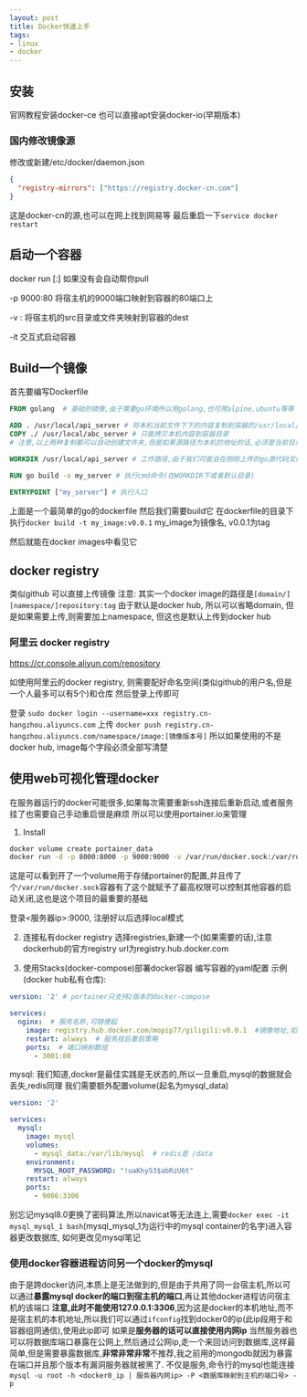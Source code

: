 ```yaml
---
layout: post
title: Docker快速上手
tags:
- linux
- docker
---
```


## 安装
官网教程安装docker-ce
也可以直接apt安装docker-io(早期版本)

### 国内修改镜像源
修改或新建/etc/docker/daemon.json
```json
{
  "registry-mirrors": ["https://registry.docker-cn.com"]
}
```
这是docker-cn的源,也可以在网上找到网易等
最后重启一下`service docker restart`

## 启动一个容器
docker run <image>[:<tag>]
如果没有会自动帮你pull

-p 9000:80
将宿主机的9000端口映射到容器的80端口上

-v <src>:<dest>
将宿主机的src目录或文件夹映射到容器的dest

-it
交互式启动容器

## Build一个镜像
首先要编写Dockerfile
```Dockerfile
FROM golang  # 基础的镜像,由于需要go环境所以用golang,也可用alpine,ubuntu等等

ADD . /usr/local/api_server # 将本机当前文件下下的内容复制到容器的/usr/local/api_server下, 并且还可以复制网络的内容
COPY ./ /usr/local/abc_server # 只能拷贝本机内容到容器目录
# 注意,以上两种复制都可以自动创建文件夹,但是如果源路径为本机的地址的话,必须是当前目录包括子目录,不能用外部目录

WORKDIR /usr/local/api_server # 工作路径,由于我们可能会在刚刚上传的go源代码文件夹下操作,所以可以设置到此,不然在下面的RUN命令需要每一条都cd一下

RUN go build -o my_server # 执行cmd命令(在WORKDIR下或者默认目录)

ENTRYPOINT ["my_server"] # 执行入口
```

上面是一个最简单的go的dockerfile
然后我们需要build它
在dockerfile的目录下执行`docker build -t my_image:v0.0.1` my_image为镜像名, v0.0.1为tag

然后就能在docker images中看见它

## docker registry
类似github 可以直接上传镜像
注意: 其实一个docker image的路径是`[domain/][namespace/]repository:tag`
由于默认是docker hub, 所以可以省略domain, 但是如果需要上传,则需要加上namespace, 但这也是默认上传到docker hub

### 阿里云 docker registry
https://cr.console.aliyun.com/repository

如使用阿里云的docker registry, 则需要配好命名空间(类似github的用户名,但是一个人最多可以有5个)和仓库
然后登录上传即可

登录
`sudo docker login --username=xxx registry.cn-hangzhou.aliyuncs.com`
上传
`docker push registry.cn-hangzhou.aliyuncs.com/namespace/image:[镜像版本号]`
所以如果使用的不是docker hub, image每个字段必须全部写清楚

## 使用web可视化管理docker
在服务器运行的docker可能很多,如果每次需要重新ssh连接后重新启动,或者服务挂了也需要自己手动重启很是麻烦
所以可以使用portainer.io来管理

1. Install
```bash
docker volume create portainer_data
docker run -d -p 8000:8000 -p 9000:9000 -v /var/run/docker.sock:/var/run/docker.sock -v portainer_data:/data portainer/portainer
```
这是可以看到开了一个volume用于存储portainer的配置,并且传了个`/var/run/docker.sock`容器有了这个就赋予了最高权限可以控制其他容器的启动关闭,这也是这个项目的最重要的基础

登录<服务器ip>:9000, 注册好以后选择local模式

2. 连接私有docker registry
选择registries,新建一个(如果需要的话),注意dockerhub的官方registry url为registry.hub.docker.com

3. 使用Stacks(docker-compose)部署docker容器
编写容器的yaml配置
示例(docker hub私有仓库):
```yaml
version: '2' # portainer只支持2版本的docker-compose

services:
  nginx:  # 服务名称,可随便起
    image: registry.hub.docker.com/mopip77/giligili:v0.0.1  #镜像地址,如果是dockerhub的private仓库或者第三方registry的需要写全url,如果是dockerhub的官方public仓库则可以省略命名空间
    restart: always  # 服务挂后重启策略
    ports:  # 端口映射数组
      - 3001:80
```

mysql:
我们知道,docker是最佳实践是无状态的,所以一旦重启,mysql的数据就会丢失,redis同理
我们需要额外配置volume(起名为mysql_data)
```yaml
version: '2'

services:
  mysql:
    image: mysql
    volumes:
      - mysql_data:/var/lib/mysql  # redis是 /data
    environment:
      MYSQL_ROOT_PASSWORD: "!uaKhy53$abRzU6t"
    restart: always
    ports:
      - 9006:3306
```
别忘记mysql8.0更换了密码算法,所以navicat等无法连上,需要`docker exec -it mysql_mysql_1 bash`(mysql_mysql_1为运行中的mysql container的名字)进入容器更改数据库, 如何更改见mysql笔记

### 使用docker容器进程访问另一个docker的mysql
由于是跨docker访问,本质上是无法做到的,但是由于共用了同一台宿主机,所以可以通过**暴露mysql docker的端口到宿主机的端口**,再让其他docker进程访问宿主机的该端口
**注意,此时不能使用127.0.0.1:3306**,因为这是docker的本机地址,而不是宿主机的本机地址,所以我们可以通过`ifconfig`找到docker0的ip(此ip段用于和容器组网通信),使用此ip即可
如果是**服务器的话可以直接使用内网ip**
当然服务器也可以将数据库端口暴露在公网上,然后通过公网ip,走一个来回访问到数据库,这样最简单,但是需要暴露数据库,**非常非常非常**不推荐,我之前用的mongodb就因为暴露在端口并且那个版本有漏洞服务器就被黑了.
不仅是服务,命令行的mysql也能连接`mysql -u root -h <docker0_ip | 服务器内网ip> -P <数据库映射到主机的端口号> -p`